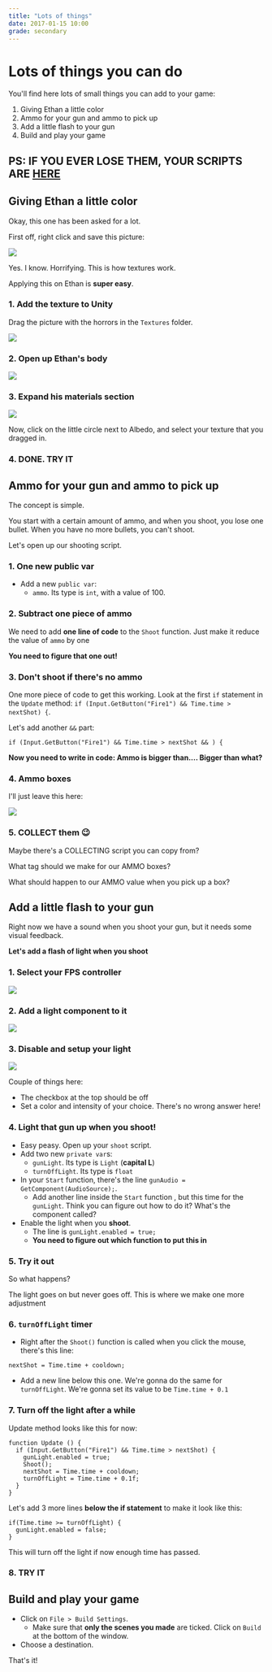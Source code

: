 ```yaml
---
title: "Lots of things"
date: 2017-01-15 10:00
grade: secondary
---
```



# Lots of things you can do

You'll find here lots of small things you can add to your game:

1. Giving Ethan a little color
2. Ammo for your gun and ammo to pick up
3. Add a little flash to your gun
3. Build and play your game

## PS: IF YOU EVER LOSE THEM, YOUR SCRIPTS ARE [HERE](https://cgp-2017.github.io/blog/2017/01/22/scripts.html)

## Giving Ethan a little color

Okay, this one has been asked for a lot.

First off, right click and save this picture:

![](http://i.imgur.com/P7wsEuI.jpg)

Yes. I know. Horrifying. This is how textures work.

Applying this on Ethan is __super easy__.

### 1. Add the texture to Unity

Drag the picture with the horrors in the `Textures` folder.

![](http://i.imgur.com/APYSj4I.png)

### 2. Open up Ethan's body

![](http://i.imgur.com/MYZ8Rul.png)

### 3. Expand his materials section

![](http://i.imgur.com/cZUBAJa.png)

Now, click on the little circle next to Albedo, and select your texture that you dragged in.

### 4. DONE. TRY IT

## Ammo for your gun and ammo to pick up

The concept is simple.

You start with a certain amount of ammo, and when you shoot, you lose one bullet. When you have no more bullets, you can't shoot.

Let's open up our shooting script.

### 1. One new public var

- Add a new `public var`:
  - `ammo`. Its type is `int`, with a value of 100.

### 2. Subtract one piece of ammo

We need to add __one line of code__ to the `Shoot` function. Just make it reduce the value of `ammo` by one

__You need to figure that one out!__


### 3. Don't shoot if there's no ammo

One more piece of code to get this working. Look at the first `if` statement in the `Update` method: `if (Input.GetButton("Fire1") && Time.time > nextShot) {`.

Let's add another `&&` part:

```
if (Input.GetButton("Fire1") && Time.time > nextShot && ) {
```

__Now you need to write in code: Ammo is bigger than.... Bigger than what?__


### 4. Ammo boxes

I'll just leave this here:

![](http://i.imgur.com/ypFGvhk.png)

### 5. COLLECT them 😉

Maybe there's a COLLECTING script you can copy from?

What tag should we make for our AMMO boxes?

What should happen to our AMMO value when you pick up a box?

## Add a little flash to your gun

Right now we have a sound when you shoot your gun, but it needs some visual feedback.

__Let's add a flash of light when you shoot__

### 1. Select your FPS controller

![](http://i.imgur.com/nZTUyh3.png)

### 2. Add a light component to it

![](http://i.imgur.com/G3rcsWU.png)

### 3. Disable and setup your light

![](http://i.imgur.com/JRyM9sL.png)

Couple of things here:

- The checkbox at the top should be off
- Set a color and intensity of your choice. There's no wrong answer here!

### 4. Light that gun up when you shoot!

- Easy peasy. Open up your `shoot` script.
- Add two new `private var`s:
  - `gunLight`. Its type is `Light` (__capital L__)
  - `turnOffLight`. Its type is `float`
- In your `Start` function, there's the line `gunAudio = GetComponent(AudioSource);`.
  - Add another line inside the `Start` function , but this time for the `gunLight`. Think you can figure out how to do it? What's the component called?
- Enable the light when you __shoot__.
  - The line is `gunLight.enabled = true;`
  - __You need to figure out which function to put this in__


### 5. Try it out

So what happens?

The light goes on but never goes off. This is where we make one more adjustment

### 6. `turnOffLight` timer

- Right after the `Shoot()` function is called when you click the mouse, there's this line:

```
nextShot = Time.time + cooldown;
```

- Add a new line below this one. We're gonna do the same for `turnOffLight`. We're gonna set its value to be `Time.time + 0.1`


### 7. Turn off the light after a while

Update method looks like this for now:

```
function Update () {
  if (Input.GetButton("Fire1") && Time.time > nextShot) {
  	gunLight.enabled = true;
    Shoot();
    nextShot = Time.time + cooldown;
    turnOffLight = Time.time + 0.1f;
  }
}
```

Let's add 3 more lines __below the if statement__ to make it look like this:


```
if(Time.time >= turnOffLight) {
  gunLight.enabled = false;
}
```

This will turn off the light if now enough time has passed.


### 8. TRY IT

## Build and play your game

- Click on `File > Build Settings`.
    - Make sure that __only the scenes you made__ are ticked. Click on `Build` at the bottom of the window.
- Choose a destination.

That's it!

